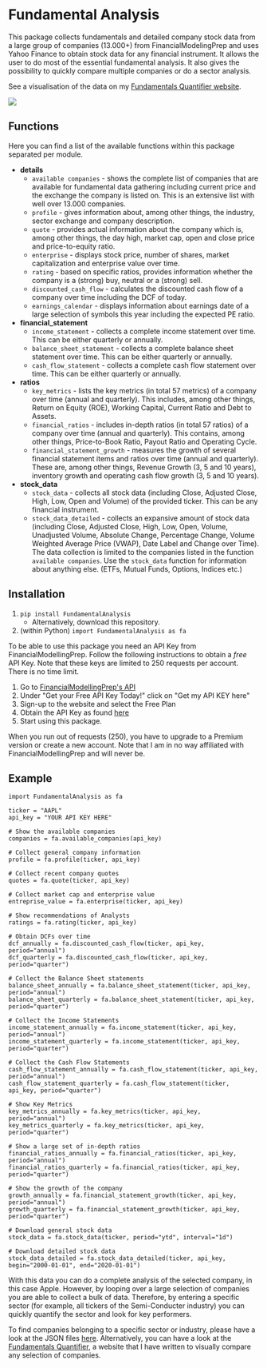 # Fundamental Analysis
This package collects fundamentals and detailed company stock data from a large group of companies (13.000+)
from FinancialModelingPrep and uses Yahoo Finance to obtain stock data for any financial instrument. It allows
the user to do most of the essential fundamental analysis. It also gives the possibility to quickly compare
multiple companies or do a sector analysis.

See a visualisation of the data on my
[Fundamentals Quantifier website](https://github.com/JerBouma/FundamentalsQuantifier).

![](images/FundamentalAnalysis.png)

## Functions
Here you can find a list of the available functions within this package separated per module. 
- **details**
    - `available companies` - shows the complete list of companies that are available for fundamental data
    gathering including current price and the exchange the company is listed on. This is an extensive list with
    well over 13.000 companies.
    - `profile` - gives information about, among other things, the industry, sector exchange
    and company description.
    - `quote` - provides actual information about the company which is, among other things, the day high,
    market cap, open and close price and price-to-equity ratio.
    - `enterprise` - displays stock price, number of shares, market capitalization and 
    enterprise value over time.
    - `rating` - based on specific ratios, provides information whether the company is a (strong) buy,
    neutral or a (strong) sell.
    - `discounted_cash_flow` - calculates the discounted cash flow of a company over time including the
    DCF of today.
    - `earnings_calendar` - displays information about earnings date of a large selection of symbols this year
    including the expected PE ratio.
- **financial_statement**
    - `income_statement` - collects a complete income statement over time. This can be either quarterly
    or annually.
    - `balance_sheet_statement` - collects a complete balance sheet statement over time. This can be either quarterly
    or annually.
    - `cash_flow_statement` - collects a complete cash flow statement over time. This can be either quarterly
    or annually.
- **ratios**
    - `key_metrics` - lists the key metrics (in total 57 metrics) of a company over time (annual
    and quarterly). This includes, among other things, Return on Equity (ROE), Working Capital,
    Current Ratio and Debt to Assets.
    - `financial_ratios` - includes in-depth ratios (in total 57 ratios) of a company over time (annual
    and quarterly). This contains, among other things, Price-to-Book Ratio, Payout Ratio and Operating Cycle.
    - `financial_statement_growth` - measures the growth of several financial statement items and ratios over
    time (annual and quarterly). These are, among other things, Revenue Growth (3, 5 and 10 years),
    inventory growth and operating cash flow growth (3, 5 and 10 years).
- **stock_data**
    - `stock_data` - collects all stock data (including Close, Adjusted Close, High, Low, Open and Volume) of
    the provided ticker. This can be any financial instrument.
    - `stock_data_detailed` - collects an expansive amount of stock data (including Close, Adjusted Close,
     High, Low, Open, Volume, Unadjusted Volume, Absolute Change, Percentage Change, Volume Weighted
     Average Price (VWAP), Date Label and Change over Time). The data collection is limited to
     the companies listed in the function `available companies`. Use the `stock_data` function for information about
     anything else. (ETFs, Mutual Funds, Options, Indices etc.)

## Installation
1. `pip install FundamentalAnalysis`
    * Alternatively, download this repository.
2. (within Python) `import FundamentalAnalysis as fa`

To be able to use this package you need an API Key from FinancialModellingPrep. Follow the following instructions to
obtain a _free_ API Key. Note that these keys are limited to 250 requests per account. There is no time limit.
1. Go to [FinancialModellingPrep's API](https://financialmodelingprep.com/developer/docs/)
2. Under "Get your Free API Key Today!" click on "Get my API KEY here"
3. Sign-up to the website and select the Free Plan
4. Obtain the API Key as found [here](https://financialmodelingprep.com/developer/docs/)
4. Start using this package.

When you run out of requests (250), you have to upgrade to a Premium version or create a new account. Note that I am
in no way affiliated with FinancialModellingPrep and will never be.

## Example

```
import FundamentalAnalysis as fa

ticker = "AAPL"
api_key = "YOUR API KEY HERE"

# Show the available companies
companies = fa.available_companies(api_key)

# Collect general company information
profile = fa.profile(ticker, api_key)

# Collect recent company quotes
quotes = fa.quote(ticker, api_key)

# Collect market cap and enterprise value
entreprise_value = fa.enterprise(ticker, api_key)

# Show recommendations of Analysts
ratings = fa.rating(ticker, api_key)

# Obtain DCFs over time
dcf_annually = fa.discounted_cash_flow(ticker, api_key, period="annual")
dcf_quarterly = fa.discounted_cash_flow(ticker, api_key, period="quarter")

# Collect the Balance Sheet statements
balance_sheet_annually = fa.balance_sheet_statement(ticker, api_key, period="annual")
balance_sheet_quarterly = fa.balance_sheet_statement(ticker, api_key, period="quarter")

# Collect the Income Statements
income_statement_annually = fa.income_statement(ticker, api_key, period="annual")
income_statement_quarterly = fa.income_statement(ticker, api_key, period="quarter")

# Collect the Cash Flow Statements
cash_flow_statement_annually = fa.cash_flow_statement(ticker, api_key, period="annual")
cash_flow_statement_quarterly = fa.cash_flow_statement(ticker, api_key, period="quarter")

# Show Key Metrics
key_metrics_annually = fa.key_metrics(ticker, api_key, period="annual")
key_metrics_quarterly = fa.key_metrics(ticker, api_key, period="quarter")

# Show a large set of in-depth ratios
financial_ratios_annually = fa.financial_ratios(ticker, api_key, period="annual")
financial_ratios_quarterly = fa.financial_ratios(ticker, api_key, period="quarter")

# Show the growth of the company
growth_annually = fa.financial_statement_growth(ticker, api_key, period="annual")
growth_quarterly = fa.financial_statement_growth(ticker, api_key, period="quarter")

# Download general stock data
stock_data = fa.stock_data(ticker, period="ytd", interval="1d")

# Download detailed stock data
stock_data_detailed = fa.stock_data_detailed(ticker, api_key, begin="2000-01-01", end="2020-01-01")

```

With this data you can do a complete analysis of the selected company, in this case Apple. However, by looping
over a large selection of companies you are able to collect a bulk of data. Therefore, by  entering a specific sector
(for example, all tickers of the Semi-Conducter industry) you can quickly quantify the sector and look for
key performers.

To find companies belonging to a specific sector or industry, please have a look at the JSON files
[here](https://github.com/JerBouma/FundamentalsQuantifier/tree/master/data). Alternatively, you can have a 
look at the [Fundamentals Quantifier](https://fundamentals-quantifier.herokuapp.com/), a website that I have written
to visually compare any selection of companies.